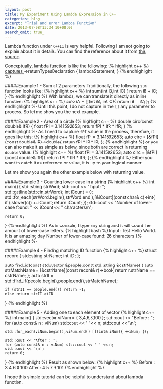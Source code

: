 ```yaml
---
layout: post
title: My Experiment Using Lambda Expression in C++
categories: blog
excerpt: "Trial and error Lambda Function"
date: 2013-07-08T13:34:10+08:00
search_omit: true_
---
```


Lambda function under ``C++11`` is very helpful. Following I am not going to explain about it in details. You can find the reference about it from <a href="http://en.cppreference.com/w/cpp/language/lambda">this source</a>.

Conceptually, lambda function is like the following:
{% highlight c++ %}
[ captures ]( parameters )->returnTypesDeclaration { lambdaStatement; }
{% endhighlight %}

#####Example 1 - Sum of 2 parameters
Traditionally, the following ``sum`` function looks like:
{% highlight c++ %}
int sum(int iB,int iC) {
    return iB + iC;
}
{% endhighlight %}
With lambda, we can translate it directly as inline function:
{% highlight c++ %}
auto iA = [](int iB, int iC){ return iB + iC; };
{% endhighlight %}
Until this point, I do not capture in the ``[]`` any parameter to process. So let me show you the next example.

#####Example 2 - Area of a circle
{% highlight c++ %}
double circ(const double& lfR) {
    float fPI = 3.141592653;
    return fPI * lfR * lfR;
}
{% endhighlight %}
As I need to capture ``fPI`` value in the process, therefore, it goes like this:
{% highlight c++ %}
float fPI = 3.141592653;
auto circ = [&fPI](const double& iR)->double{ return fPI * iR * iR; };
{% endhighlight %}
or you can also make it as simple as below, since both are correct in returning ``double`` value.
{% highlight c++ %}
float fPI = 3.141592653;
auto circ = [&fPI](const double& lfR){ return fPI * lfR * lfR; };
{% endhighlight %}
Either you want to catch it as reference or value, it is up to your logical manner.

Let me show you again the other example below with returning value.

#####Example 3 - Counting lower case in a string
{% highlight c++ %}
int main()
{
    std::string strWord;
    std::cout << "Input: ";
    std::getline(std::cin,strWord);
    int iCount = 0;
    std::for_each(strWord.begin(),strWord.end(),[&iCount](const char& c)->int{ 
		if (islower(c)) ++iCount; return iCount; });
    std::cout << "Number of lower-case found: " << iCount << " characters\n"; 

    return 0;
}
{% endhighlight %}
As in console, I type any string and it will count the amount of lower-case letters.
{% highlight bash %}
Input: Test Hello World. It is an amazing day
Number of lower-case found: 26 characters
{% endhighlight %}

#####Example 4 - Finding matching ID function
{% highlight c++ %}
struct record {
    std::string strName;
    int iID;
};

auto find_id(const std::vector<record> &people,const std::string &cstrName) {
    auto strMatchName = [&cstrName](const record& r)->bool{ return r.strName == cstrName; };
    auto strII = std::find_if(people.begin(),people.end(),strMatchName);

    if (strII == people.end()) return -1;
    else return strII->iID;
}
{% endhighlight %}


#####Example 5 - Adding one to each element of vector
{% highlight c++ %}
int main() {
    std::vector<int> viNum = { 3,4,6,8,100 };
    std::cout << "Before : ";
    for (auto const& n : viNum) std::cout << ' ' << n;
    std::cout << '\n';
	
    std::for_each(viNum.begin(),viNum.end(),[](int& iNum){ ++iNum; });
	
    std::cout << "After : ";
    for (auto const& n : viNum) std::cout << ' ' << n;
    std::cout << '\n';
    return 0;
}
{% endhighlight %}
Result as shown below:
{% highlight c++ %}
Before :  3 4 6 8 100
After :  4 5 7 9 101
{% endhighlight %}

I hope this simple tutorial can be helpful to understand about lambda function.